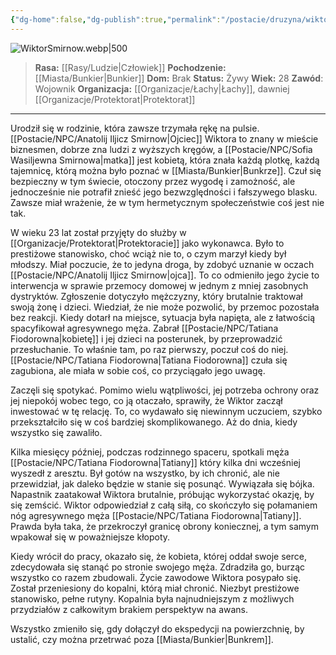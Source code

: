 ```yaml
---
{"dg-home":false,"dg-publish":true,"permalink":"/postacie/druzyna/wiktor-smirnow/","dgPassFrontmatter":true}
---
```


![WiktorSmirnow.webp|500](/img/user/Vault/Grafiki/NPC/WiktorSmirnow.webp)

> **Rasa:** [[Rasy/Ludzie\|Człowiek]]
> **Pochodzenie:** [[Miasta/Bunkier\|Bunkier]]
> **Dom:** Brak
> **Status:** Żywy
> **Wiek:** 28
> **Zawód**: Wojownik
> **Organizacja:** [[Organizacje/Łachy\|Łachy]], dawniej [[Organizacje/Protektorat\|Protektorat]]

---

Urodził się w rodzinie, która zawsze trzymała rękę na pulsie. [[Postacie/NPC/Anatolij Iljicz Smirnow\|Ojciec]] Wiktora to znany w mieście biznesmen, dobrze zna ludzi z wyższych kręgów, a [[Postacie/NPC/Sofia Wasiljewna Smirnowa\|matka]] jest kobietą, która znała każdą plotkę, każdą tajemnicę, którą można było poznać w [[Miasta/Bunkier\|Bunkrze]]. Czuł się bezpieczny w tym świecie, otoczony przez wygodę i zamożność, ale jednocześnie nie potrafił znieść jego bezwzględności i fałszywego blasku. Zawsze miał wrażenie, że w tym hermetycznym społeczeństwie coś jest nie tak. 

W wieku 23 lat został przyjęty do służby w [[Organizacje/Protektorat\|Protektoracie]] jako wykonawca. Było to prestiżowe stanowisko, choć wciąż nie to, o czym marzył kiedy był młodszy. Miał poczucie, że to jedyna droga, by zdobyć uznanie w oczach [[Postacie/NPC/Anatolij Iljicz Smirnow\|ojca]]. To co odmieniło jego życie to interwencja w sprawie przemocy domowej w jednym z mniej zasobnych dystryktów. Zgłoszenie dotyczyło mężczyzny, który brutalnie traktował swoją żonę i dzieci. Wiedział, że nie może pozwolić, by przemoc pozostała bez reakcji. Kiedy dotarł na miejsce, sytuacja była napięta, ale z łatwością spacyfikował agresywnego męża. Zabrał [[Postacie/NPC/Tatiana Fiodorowna\|kobietę]] i jej dzieci na posterunek, by przeprowadzić przesłuchanie. To właśnie tam, po raz pierwszy, poczuł coś do niej. [[Postacie/NPC/Tatiana Fiodorowna\|Tatiana Fiodorowna]] czuła się zagubiona, ale miała w sobie coś, co przyciągało jego uwagę.

Zaczęli się spotykać. Pomimo wielu wątpliwości, jej potrzeba ochrony oraz jej niepokój wobec tego, co ją otaczało, sprawiły, że Wiktor zaczął inwestować w tę relację. To, co wydawało się niewinnym uczuciem, szybko przekształciło się w coś bardziej skomplikowanego. Aż do dnia, kiedy wszystko się zawaliło.

Kilka miesięcy później, podczas rodzinnego spaceru, spotkali męża [[Postacie/NPC/Tatiana Fiodorowna\|Tatiany]] który kilka dni wcześniej wyszedł z aresztu. Był gotów na wszystko, by ich chronić, ale nie przewidział, jak daleko będzie w stanie się posunąć. Wywiązała się bójka. Napastnik zaatakował Wiktora brutalnie, próbując wykorzystać okazję, by się zemścić. Wiktor odpowiedział z całą siłą, co skończyło się połamaniem nóg agresywnego męża [[Postacie/NPC/Tatiana Fiodorowna\|Tatiany]]. Prawda była taka, że przekroczył granicę obrony koniecznej, a tym samym wpakował się w poważniejsze kłopoty.

Kiedy wrócił do pracy, okazało się, że kobieta, której oddał swoje serce, zdecydowała się stanąć po stronie swojego męża. Zdradziła go, burząc wszystko co razem zbudowali. Życie zawodowe Wiktora posypało się. Został przeniesiony do kopalni, którą miał chronić. Niezbyt prestiżowe stanowisko, pełne rutyny. Kopalnia była najnudniejszym z możliwych przydziałów z całkowitym brakiem perspektyw na awans.

Wszystko zmieniło się, gdy dołączył do ekspedycji na powierzchnię, by ustalić, czy można przetrwać poza [[Miasta/Bunkier\|Bunkrem]].